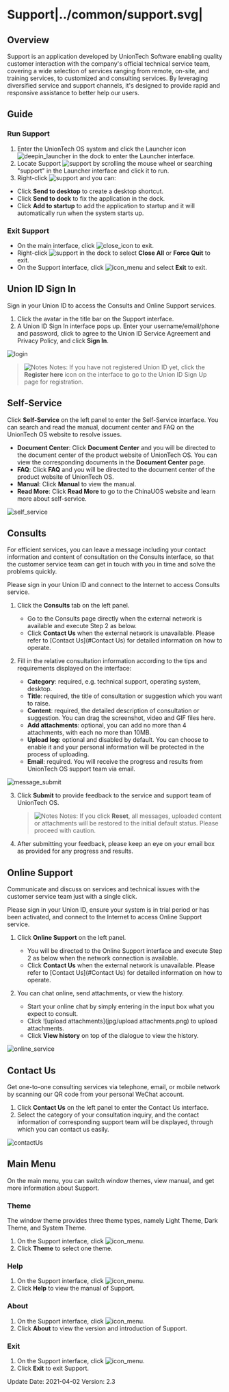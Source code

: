 # Support|../common/support.svg|

## Overview

Support is an application developed by UnionTech Software enabling quality customer interaction with the company's official technical service team, covering a wide selection of services ranging from remote, on-site, and training services, to customized and consulting services. By leveraging diversified service and support channels, it's designed to provide rapid and responsive assistance to better help our users.

## Guide

### Run Support

1. Enter the UnionTech OS system and click the Launcher icon ![deepin_launcher](icon/deepin_launcher.svg) in the dock to enter the Launcher interface.
2. Locate Support ![support](icon/support.svg) by scrolling the mouse wheel or searching "support" in the Launcher interface and click it to run.
3. Right-click ![support](icon/support.svg) and you can:
 - Click  **Send to desktop** to create a desktop shortcut.
 - Click **Send to dock** to fix the application in the dock.
 - Click **Add to startup** to add the application to startup and it will automatically run when the system starts up.

### Exit Support

- On the main interface, click ![close_icon](icon/close.svg) to exit.
- Right-click ![support](icon/support.svg) in the dock to select **Close All** or **Force Quit** to exit.
- On the Support interface, click ![icon_menu](icon/icon_menu.svg) and select **Exit** to exit.

## Union ID Sign In

Sign in your Union ID to access the Consults and Online Support services.
1. Click the avatar in the title bar on the Support interface.
2. A Union ID Sign In interface pops up. Enter your username/email/phone and password, click to agree to the Union ID Service Agreement and Privacy Policy, and click **Sign In**.

![login](jpg/login.png)
&nbsp;&nbsp;&nbsp;&nbsp;&nbsp;&nbsp;&nbsp;&nbsp;&nbsp;&nbsp;&nbsp;&nbsp;&nbsp; 

   > ![Notes](icon/notes.svg) Notes: If you have not registered Union ID yet, click the **Register here** icon on the interface to go to the Union ID Sign Up page for registration.

## Self-Service

Click **Self-Service** on the left panel to enter the Self-Service interface. You can search and read the manual, document center and FAQ on the UnionTech OS website to resolve issues.  

- **Document Center**: Click **Document Center** and you will be directed to the document center of the product website of UnionTech OS.  You can view the corresponding documents in the **Document Center** page.
- **FAQ**: Click **FAQ** and you will be directed to the document center of the product website of UnionTech OS. 
- **Manual**: Click **Manual** to view the manual.
- **Read More**: Click **Read More** to go to the ChinaUOS website and learn more about self-service.

![self_service](jpg/self_support_service.png)

## Consults

For efficient services, you can leave a message including your contact information and content of consultation on the Consults interface, so that the customer service team can get in touch with you in time and solve the problems quickly.

Please sign in your Union ID and connect to the Internet to access Consults service.

1. Click the **Consults** tab on the left panel.
   - Go to the Consults page directly when the external network is available and execute Step 2 as below.
   - Click **Contact Us** when the external network is unavailable. Please refer to [Contact Us](#Contact Us) for detailed information on how to operate. 

2. Fill in the relative consultation information according to the tips and requirements displayed on the interface:
   - **Category**: required, e.g. technical support, operating system, desktop.
   - **Title**: required, the title of consultation or suggestion which you want to raise.
   - **Content**: required, the detailed description of consultation or suggestion. You can drag the screenshot, video and GIF files here.  
   - **Add attachments**: optional, you can add no more than 4 attachments, with each no more than 10MB.
   - **Upload log**: optional and disabled by default. You can choose to enable it and your personal information will be protected in the process of uploading.
   - **Email**: required. You will receive the progress and results from UnionTech OS support team via email. 

![message_submit](jpg/message_submit.png)
&nbsp;&nbsp;&nbsp;&nbsp;&nbsp;&nbsp;&nbsp;&nbsp;&nbsp;&nbsp;&nbsp;&nbsp;&nbsp;

3. Click **Submit** to provide feedback to the service and support team of UnionTech OS.

   > ![Notes](icon/notes.svg) Notes: If you click **Reset**, all messages, uploaded content or attachments will be restored to the initial default status. Please proceed with caution.

4. After submitting your feedback, please keep an eye on your email box as provided for any progress and results.

## Online Support

Communicate and discuss on services and technical issues with the customer service team just with a single click.

Please sign in your Union ID, ensure your system is in trial period or has been activated, and connect to the Internet to access Online Support service.

1. Click **Online Support** on the left panel.
   - You will be directed to the Online Support interface and execute Step 2 as below when the network connection is available.
   - Click **Contact Us** when the external network is unavailable. Please refer to [Contact Us](#Contact Us) for detailed information on how to operate. 

2. You can chat online, send attachments, or view the history.
   - Start your online chat by simply entering in the input box what you expect to consult. 
   - Click ![upload attachments](jpg/upload attachments.png) to upload attachments.
   - Click **View history** on top of the dialogue to view the history.

![online_service](jpg/online_service.png)

## Contact Us

Get one-to-one consulting services via telephone, email, or mobile network by scanning our QR code from your personal WeChat account. 

1. Click **Contact Us** on the left panel to enter the Contact Us interface.
2. Select the category of your consultation inquiry, and the contact information of corresponding support team will be displayed, through which you can contact us easily.

![contactUs](jpg/contactUs.png)

## Main Menu

On the main menu, you can switch window themes, view manual, and get more information about Support.

### Theme

The window theme provides three theme types, namely Light Theme, Dark Theme, and System Theme.

1. On the Support interface, click ![icon_menu](icon/icon_menu.svg).
2. Click **Theme** to select one theme.

### Help

1. On the Support interface, click ![icon_menu](icon/icon_menu.svg).
2. Click **Help** to view the manual of Support.

### About

1. On the Support interface, click ![icon_menu](icon/icon_menu.svg).
2. Click **About** to view the version and introduction of Support.

### Exit

1. On the Support interface, click ![icon_menu](icon/icon_menu.svg).
2. Click **Exit** to exit Support.
<div class="version-info"><span>Update Date: 2021-04-02</span><span> Version: 2.3</span></div>